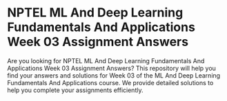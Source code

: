 # NPTEL ML And Deep Learning Fundamentals And Applications Week 03 Assignment Answers

Are you looking for NPTEL ML And Deep Learning Fundamentals And Applications Week 03 Assignment Answers? This repository will help you find your answers and solutions for Week 03 of the ML And Deep Learning Fundamentals And Applications course. We provide detailed solutions to help you complete your assignments efficiently.